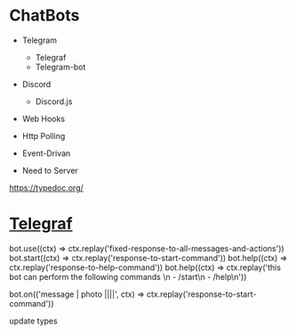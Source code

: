 ChatBots
===

- Telegram 
    - Telegraf
    - Telegram-bot
- Discord
    - Discord.js


- Web Hooks
- Http Polling
- Event-Drivan

- Need to Server


https://typedoc.org/




[Telegraf]()
===


bot.use((ctx) => ctx.replay('fixed-response-to-all-messages-and-actions'))
bot.start((ctx) => ctx.replay('response-to-start-command'))
bot.help((ctx) => ctx.replay('response-to-help-command'))
bot.help((ctx) => ctx.replay('this bot can perform the following commands \n - /start\n - /help\n'))



bot.on(('message | photo ||||', ctx) => ctx.replay('response-to-start-command'))



update types

